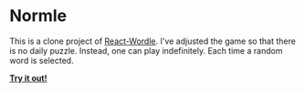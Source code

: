 # Normle

This is a clone project of [React-Wordle](https://github.com/cwackerfuss/react-wordle). I've adjusted the game so that there is no daily puzzle. Instead, one can play indefinitely. Each time a random word is selected.

[**Try it out!**](https://normcopeland.github.io/normle/)